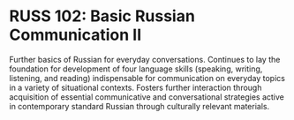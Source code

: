 # RUSS 102: Basic Russian Communication II

Further basics of Russian for everyday conversations. Continues to lay the foundation for development of four language skills (speaking, writing, listening, and reading) indispensable for communication on everyday topics in a variety of situational contexts. Fosters further interaction through acquisition of essential communicative and conversational strategies active in contemporary standard Russian through culturally relevant materials.